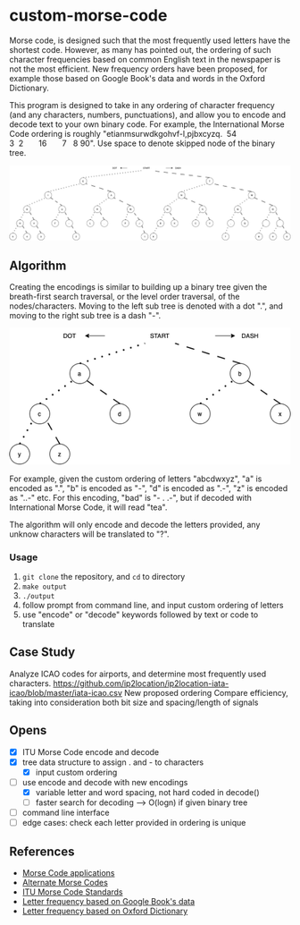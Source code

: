 # custom-morse-code

Morse code, is designed such that the most frequently used letters have the shortest code. However, as many has pointed out, the ordering of such character frequencies based on common English text in the newspaper is not the most efficient. New frequency orders have been proposed, for example those based on Google Book's data and words in the Oxford Dictionary. 

This program is designed to take in any ordering of character frequency (and any characters, numbers, punctuations), and allow you to encode and decode text to your own binary code. For example, the International Morse Code ordering is roughly "etianmsurwdkgohvf-l,pjbxcyzq.&nbsp;&nbsp;54 3&nbsp;&nbsp;2&nbsp;&nbsp;&nbsp;&nbsp;&nbsp;&nbsp;&nbsp;16&nbsp;&nbsp;&nbsp;&nbsp;&nbsp;&nbsp;&nbsp;7&nbsp;&nbsp;&nbsp;8 90". Use space to denote skipped node of the binary tree.

<p align="center">
    <img src="readme-imgs/international-morse.png" />
</p>

## Algorithm
Creating the encodings is similar to building up a binary tree given the breath-first search traversal, or the level order traversal, of the nodes/characters. Moving to the left sub tree is denoted with a dot ".", and moving to the right sub tree is a dash "-". 

<p align="center">
    <img src="readme-imgs/custom-morse.png" />
</p>

For example, given the custom ordering of letters "abcdwxyz", "a" is encoded as ".", "b" is encoded as "-", "d" is encoded as ".-", "z" is encoded as "..-" etc. For this encoding, "bad" is "- . .-", but if decoded with International Morse Code, it will read "tea".

The algorithm will only encode and decode the letters provided, any unknow characters will be translated to "?". 

### Usage
1. ```git clone``` the repository, and ```cd``` to directory
2. ```make output```
3. ```./output```
4. follow prompt from command line, and input custom ordering of letters
5. use "encode" or "decode" keywords followed by text or code to translate

## Case Study
Analyze ICAO codes for airports, and determine most frequently used characters.
https://github.com/ip2location/ip2location-iata-icao/blob/master/iata-icao.csv 
New proposed ordering
Compare efficiency, taking into consideration both bit size and spacing/length of signals 

## Opens
- [x] ITU Morse Code encode and decode
- [x] tree data structure to assign . and - to characters
  - [x] input custom ordering
- [ ] use encode and decode with new encodings
  - [x] variable letter and word spacing, not hard coded in decode()
  - [ ] faster search for decoding --> O(logn) if given binary tree
- [ ] command line interface 
- [ ] edge cases: check each letter provided in ordering is unique

## References 

* [Morse Code applications](https://eclecticlight.co/2015/10/20/the-code-lives-on-how-morse-is-still-not-dead/)
* [Alternate Morse Codes](https://eclecticlight.co/2015/10/22/reinventing-morse-code-using-modern-theory/)
* [ITU Morse Code Standards](https://www.itu.int/dms_pubrec/itu-r/rec/m/R-REC-M.1677-1-200910-I!!PDF-E.pdf)
* [Letter frequency based on Google Book's data](http://norvig.com/mayzner.html)
* [Letter frequency based on Oxford Dictionary](https://www3.nd.edu/~busiforc/handouts/cryptography/letterfrequencies.html)